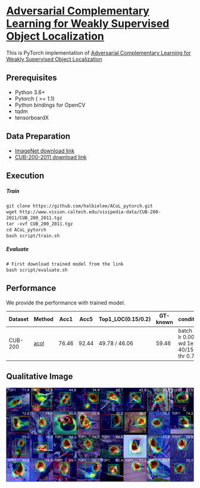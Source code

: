 # [Adversarial Complementary Learning for Weakly Supervised Object Localization](http://openaccess.thecvf.com/content_cvpr_2018/papers/Zhang_Adversarial_Complementary_Learning_CVPR_2018_paper.pdf)

This is PyTorch implementation of [Adversarial Complementary Learning for Weakly Supervised Object Localization](http://openaccess.thecvf.com/content_cvpr_2018/papers/Zhang_Adversarial_Complementary_Learning_CVPR_2018_paper.pdf)



## Prerequisites

- Python 3.6+
- Pytorch ( >= 1.1)
- Python bindings for OpenCV
- tqdm
- tensorboardX

## Data Preparation

- [ImageNet download link](http://image-net.org/download)
- [CUB-200-2011 download link](http://www.vision.caltech.edu/visipedia/CUB-200-2011.html)


## Execution
##### Train

```
git clone https://github.com/halbielee/ACoL_pytorch.git
wget http://www.vision.caltech.edu/visipedia-data/CUB-200-2011/CUB_200_2011.tgz
tar -xvf CUB_200_2011.tgz
cd ACoL_pytorch
bash script/train.sh
```

##### Evaluate

```
# First download trained model from the link
bash script/evaluate.sh
```


## Performance
 We provide the performance with trained model.  

| Dataset  | Method     | Acc1 | Acc5 | Top1_LOC(0.15/0.2) | GT-known | condition |
| -------- | -------- | ---- | ---- | -------- | ------- | -------------------- |
| CUB-200  | [acol]([https://drive.google.com/a/yonsei.ac.kr/file/d/1wK9k2HBZMk_W4ZukS0MSfA7i23ewaLUE/view?usp=sharing](https://drive.google.com/file/d/1lAgQRbuVo0xN_3wQ-SwD-bqFTv4arqxS/view?usp=sharing)) | 76.46 | 92.44 | 49.78 / 46.06   | 59.46   | batch 32, lr 0.001, wd 1e-4, 40/150, thr 0.7 |



## Qualitative Image

![image](image_path/sample.jpg)
